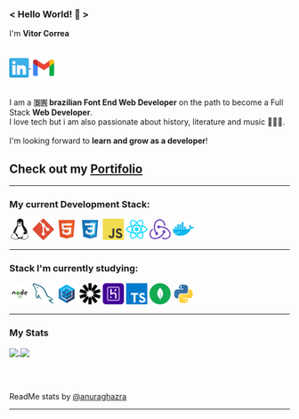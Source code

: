 
### < Hello World! 👋 > </br>

I'm **Vitor Correa** <br></br>

<p align="left">
  
<a target="_blank" href="https://www.linkedin.com/in/vitorcorrea18/">
  <img align="middle" alt="LinkedIN" width="35px" src="./images/linkedin.svg" />
</a>

<a target="_blank" href="mailto:vitorcorrea18@gmail.com">
  <img align="middle" alt="E-mail" width="45px" src="./images/gmail.svg" /><br>
</a>
<br>

<!-- <img align="right" alt="my octocat" width="450px" src="./images/octocat-25.png" /> -->
</p>

I am a **🇧🇷 brazilian Font End Web Developer** on the path to become a Full Stack **Web Developer**. <br>
I love tech but i am also passionate about history, literature and music 🎸🤘🏽.
</br><br>
I'm looking forward to **learn and grow as a developer**!
<br>


 ## Check out my <a target="_blank" href="https://vitorcorrea18.github.io">**Portifolio**</a>

---

### My current Development Stack:  

<code><img height="38" src="./images/linux.svg" alt="linux"/></code>
<code><img height="38" src="./images/git.svg" alt="git"/></code>
<code><img height="38" src="./images/html.svg" alt="html"/></code>
<code><img height="38" src="./images/css.svg" alt="css"/></code>
<code><img height="38" src="./images/js.svg" alt="Java Script"></code>
<code><img height="38" src="./images/react.svg" alt="react"></code>
<code><img height="38" src="./images/redux.svg" alt="redux"></code>
<code><img height="38" src="./images/docker.svg" alt="docker"></code>
<br>

---

### Stack I'm currently studying:

<code><img height="38" src="./images/node-js.svg" alt="nodejs"/></code>
<code><img height="38" src="./images/mysql.svg" alt="mysql"/></code>
<code><img height="38" src="./images/sequelize.svg" alt="sequelize"/></code>
<code><img height="38" src="./images/jsonwebtokens.svg" alt="JWT"/></code>
<code><img height="38" src="./images/heroku.svg" alt="heroku"></code>
<code><img height="38" src="./images/typescript.svg" alt="typescript"></code>
<code><img height="38" src="./images/mongodb.svg" alt="mongodb"></code>
<code><img height="38" src="./images/python.svg" alt="python"></code>

---

### My Stats

<a target="_blank" href="https://github.com/VitorCorrea18">
  <img align="center" width="450" src="https://github-readme-stats.vercel.app/api?username=VitorCorrea18&hide=stars,issues&theme=gruvbox&show_icons=true&count_private=true&include_all_commits=true&hide_border=true" />
</a>

<a target="_blank" href="https://github.com/VitorCorrea18">
  <img align="center" heigth="160" width="350" src="https://github-readme-stats.vercel.app/api/top-langs/?username=VitorCorrea18&layout=compact&theme=gruvbox&hide=shell&show_icons=true&hide_border=true" />
</a>

<br></br>

<p align="left">
  ReadMe stats by 
  <a target="_blank" href="https://github.com/anuraghazra/github-readme-stats"> @anuraghazra</a>
</p>

---
